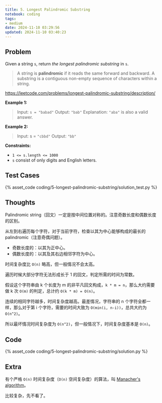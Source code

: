 ```yaml
---
title: 5. Longest Palindromic Substring
notebook: coding
tags:
- medium
date: 2024-11-10 03:29:56
updated: 2024-11-10 03:40:23
---
```

## Problem

Given a string `s`, return _the longest palindromic substring_ in `s`.

> A string is **palindromic** if it reads the same forward and backward.
> A substring is a contiguous non-empty sequence of characters within a string.

<https://leetcode.com/problems/longest-palindromic-substring/description/>

**Example 1:**

> Input: `s = "babad"`
> Output: `"bab"`
> Explanation: `"aba"` is also a valid answer.

**Example 2:**

> Input: s = `"cbbd"`
> Output: `"bb"`

**Constraints:**

- `1 <= s.length <= 1000`
- `s` consist of only digits and English letters.

## Test Cases

{% asset_code coding/5-longest-palindromic-substring/solution_test.py %}

## Thoughts

Palindromic string（回文）一定是按中间位置对称的。注意奇数长度和偶数长度的区别。

从左到右遍历每个字符，对于当前字符，检查以其为中心能够构成的最长的 palindromic（注意奇偶问题）。

- 奇数长度的：以其为正中心。
- 偶数长度的：以其及其右边相邻字符为中心。

时间复杂度比 `O(n)` 略高，但一般情况不会太高。

遍历时候大部分字符无法形成长于 1 的回文，判定所需的时间为常数。

假设这个字符串由 k 个长度为 m 的非平凡回文构成，`k * m = n`，那么大约需要做 k 次 `O(m)` 的判定，总计约 `O(k * m) = O(n)`。

连续的相同字符越多，时间复杂度越高。最差情况，字符串的 n 个字符全都一样，那么对于第 i 个字符，需要的时间大致为 `O(min(i, n-i))`，总共大约为 `O(n^2)`。

所以最坏情况时间复杂度为 `O(n^2)`，但一般情况下，时间复杂度基本是 `O(n)`。

## Code

{% asset_code coding/5-longest-palindromic-substring/solution.py %}

## Extra

有个严格 `O(n)` 时间复杂度（`O(n)` 空间复杂度）的算法，叫 [Manacher's algorithm](https://en.wikipedia.org/wiki/Longest_palindromic_substring#Manacher's_algorithm)。

比较复杂，先不看了。
